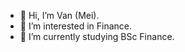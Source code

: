 - 👋 Hi, I’m Van (Mei).
- 👀 I’m interested in Finance.
- 🌱 I’m currently studying BSc Finance.


<!---
meiho13/meiho13 is a ✨ special ✨ repository because its `README.md` (this file) appears on your GitHub profile.
You can click the Preview link to take a look at your changes.
--->
